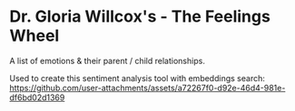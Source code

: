 # Dr. Gloria Willcox's - The Feelings Wheel

A list of emotions & their parent / child relationships.

Used to create this sentiment analysis tool with embeddings search:
https://github.com/user-attachments/assets/a72267f0-d92e-46d4-981e-df6bd02d1369


